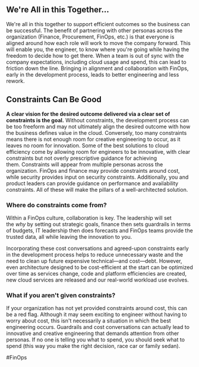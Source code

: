 ## We're All in this Together...

We're all in this together to support efficient outcomes so the business can be successful. The benefit of partnering with other personas across the organization (Finance, Procurement, FinOps, etc.) is that everyone is aligned around how each role will work to move the company forward. This will enable you, the engineer, to know where you're going while having the freedom to decide how to get there. When a team is out of sync with the company expectations, including cloud usage and spend, this can lead to friction down the line. Bringing in alignment and collaboration with FinOps, early in the development process, leads to better engineering and less rework.


## Constraints Can Be Good

**A clear vision for the desired outcome delivered via a clear set of constraints is the goal.** Without constraints, the development process can be too freeform and may not ultimately align the desired outcome with how the business defines value in the cloud. Conversely, too many constraints means there is not enough room for creative engineering to occur, as it leaves no room for innovation. Some of the best solutions to cloud efficiency come by allowing room for engineers to be innovative, with clear constraints but not overly prescriptive guidance for achieving them. Constraints will appear from multiple personas across the organization. FinOps and finance may provide constraints around cost, while security provides input on security constraints. Additionally, you and product leaders can provide guidance on performance and availability constraints. All of these will make the pillars of a well-architected solution.

### **Where do constraints come from?** 

Within a FinOps culture, collaboration is key. The leadership will set the _why_ by setting out strategic goals, finance then sets guardrails in terms of budgets, IT leadership then does forecasts and FinOps teams provide the trusted data, all while leaving the innovation to you. 

  

Incorporating these cost conversations and agreed-upon constraints early in the development process helps to reduce unnecessary waste and the need to clean up future expensive technical—and cost—debt. However, even architecture designed to be cost-efficient at the start can be optimized over time as services change, code and platform efficiencies are created, new cloud services are released and our real-world workload use evolves. 

### **What if you aren't given constraints?**

If your organization has not yet provided constraints around cost, this can be a red flag. Although it may seem exciting to engineer without having to worry about cost, this isn't necessarily a situation in which the best engineering occurs. Guardrails and cost conversations can actually lead to innovative and creative engineering that demands attention from other personas. If no one is telling you what to spend, you should seek what to spend (this way you make the right decision, race car or family sedan).

#FinOps 
